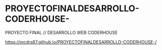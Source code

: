 # PROYECTOFINALDESARROLLO-CODERHOUSE-

PROYECTO FINAL // DESARROLLO WEB CODERHOUSE 

https://mcdrs87.github.io/PROYECTOFINALDESARROLLO-CODERHOUSE-/
